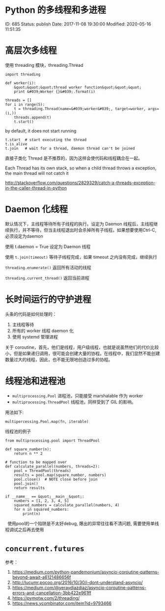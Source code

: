 # Python 的多线程和多进程


ID: 685
Status: publish
Date: 2017-11-08 19:30:00
Modified: 2020-05-16 11:51:35


# 高层次多线程

使用 threading 模块，threading.Thread

```
import threading

def worker(i):
    &quot;&quot;&quot;thread worker function&quot;&quot;&quot;
    print &#039;Worker {}&#039;.format(i)

threads = []
for i in range(5):
    t = threading.Thread(name=&#039;worker&#039;, target=worker, args=(i,))
    threads.append(t)
    t.start()
```
	
by default, it does not start running

    t.start  # start executing the thread
    t.is_alive
    t.join   # wait for a thread, daemon thread can't be joined
	
直接子类化 Thread 是不推荐的，因为这样会使代码和线程耦合在一起。

Each Thread has its own stack, so when a child thread throws a exception, the main thread will not catch it

http://stackoverflow.com/questions/2829329/catch-a-threads-exception-in-the-caller-thread-in-python


# Daemon 化线程

默认情况下，主线程等待所有子线程的执行。设定为 Daemon 线程后，主线程继续执行，并不等待，但当主线程退出时会杀掉所有子线程。如果想要使用Ctrl-C, 必须设定为daemon

使用 t.daemon = True 设定为 Daemon 线程

使用 `t.join(timeout)` 等待子线程完成，如果 timeout 之内没有完成，继续执行

`threading.enumerate()` 返回所有活动的线程

`threading.current_thread()` 返回当前进程

# 长时间运行的守护进程

头条的代码是如何处理的：

1. 主线程等待
2. 所有的 worker 线程 daemon 化
3. 使用 systemd 管理进程

关于 coroutine，首先，他们是线程，用户级线程，也就是说虽然他们的代价比较小，但是如果递归调用，很可能会创建大量的协程。在线程中，我们显然不能创建数量过大的线程，因此，也不能无限地创造过多的协程。

# 线程池和进程池

* `multiprocessing.Pool` 进程池，只能接受 marshalable 作为 worker
* `multiprocessing.ThreadPool` 线程池，同样受到了 GIL 的影响。

用法如下:

```
multiporcessing.Pool.map(fn, iterable)
```

线程池的例子

```
from multiprocessing.pool import ThreadPool
 
def square_number(n):
    return n ** 2
 
# function to be mapped over
def calculate_parallel(numbers, threads=2):
    pool = ThreadPool(threads)
    results = pool.map(square_number, numbers)
    pool.close()  # NOTE close before join
    pool.join()
    return results
 
if __name__ == &quot;__main__&quot;:
    numbers = [1, 2, 3, 4, 5]
    squared_numbers = calculate_parallel(numbers, 4)
    for n in squared_numbers:
        print(n)
```
 
使用pool的一个陷阱是不太好debug, 爆出的异常往往看不清问题, 需要使用单线程调试之后再去使用

# `concurrent.futures`



参考：

1. https://medium.com/python-pandemonium/asyncio-coroutine-patterns-beyond-await-a6121486656f
2. http://lucumr.pocoo.org/2016/10/30/i-dont-understand-asyncio/
3. https://medium.com/@yeraydiazdiaz/asyncio-coroutine-patterns-errors-and-cancellation-3bb422e961ff
4. https://pymotw.com/2/threading/
5. https://news.ycombinator.com/item?id=9793466